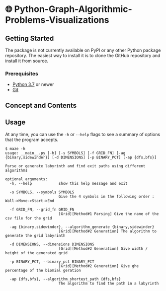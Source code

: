 # 🌐 Python-Graph-Algorithmic-Problems-Visualizations


## Getting Started
The package is not currently available on PyPI or any other Python package repository. The easiest way to install it is to clone the GitHub repository and install it from source.

### Prerequisites
* [Python 3.7](https://www.python.org/downloads/) or newer
* [Git](https://git-scm.com/)


## Concept and Contents




## Usage

At any time, you can use the `-h` or `--help` flags to see a summary of options that the program accepts.

```
$ maze -h
usage: __main__.py [-h] [-s SYMBOLS] [-f GRID_FN] [-ag {binary,sidewinder}] [-d DIMENSIONS] [-p BINARY_PCT] [-ap {dfs,bfs}]

Parse or generate labyrinth and find exit paths using different algorithms

optional arguments:
  -h, --help            show this help message and exit
  
  -s SYMBOLS, --symbols SYMBOLS
                        Give the 4 symbols in the following order : Wall->Move->Start->End
                        
  -f GRID_FN, --grid_fn GRID_FN
                        [Grid][Method#1 Parsing] Give the name of the csv file for the grid
                        
  -ag {binary,sidewinder}, --algorithm_generate {binary,sidewinder}
                        [Grid][Method#2 Generation] The algorithm to generate the grid labyrinth
                        
  -d DIMENSIONS, --dimensions DIMENSIONS
                        [Grid][Method#2 Generation] Give width / height of the generated grid
                        
  -p BINARY_PCT, --binary_pct BINARY_PCT
                        [Grid][Method#2 Generation] Give ghe percentage of the biomial geration
                        
  -ap {dfs,bfs}, --algorithm_shortest_path {dfs,bfs}
                        The algorithm to find the path in a labyrinth
```
